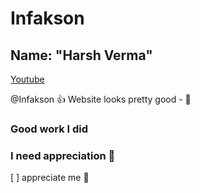 # Infakson
## Name: "Harsh Verma"


[Youtube](https://www.youtube.com/)

@Infakson 👍 Website looks pretty good - 🥺

### Good work I did
### I need appreciation 😤

[](https://github.com/octo-org/octo-repo/issues/740)

[ ] appreciate me 🥺
